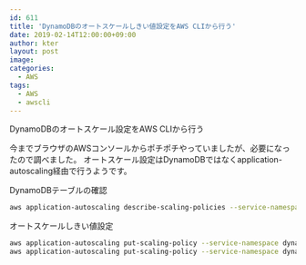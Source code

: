 ```yaml
---
id: 611
title: 'DynamoDBのオートスケールしきい値設定をAWS CLIから行う'
date: 2019-02-14T12:00:00+09:00
author: kter
layout: post
image: 
categories:
  - AWS
tags:
  - AWS
  - awscli
---
```

DynamoDBのオートスケール設定をAWS CLIから行う

今までブラウザのAWSコンソールからポチポチやっていましたが、必要になったので調べました。
オートスケール設定はDynamoDBではなくapplication-autoscaling経由で行うようです。

DynamoDBテーブルの確認

```bash
aws application-autoscaling describe-scaling-policies --service-namespace dynamodb --resource-id "table/テーブル名"
```

オートスケールしきい値設定

```bash
aws application-autoscaling put-scaling-policy --service-namespace dynamodb --policy-name "DynamoDBReadCapacityUtilization:table/テーブル名"  --resource-id "table/テーブル名" --scalable-dimension dynamodb:table:ReadCapacityUnits --policy-type TargetTrackingScaling --target-tracking-scaling-policy-configuration '{ "TargetValue": リードの値, "PredefinedMetricSpecification": { "PredefinedMetricType": "DynamoDBReadCapacityUtilization" } }'
aws application-autoscaling put-scaling-policy --service-namespace dynamodb --policy-name "DynamoDBWriteCapacityUtilization:table/テーブル名"  --resource-id "table/テーブル名" --scalable-dimension dynamodb:table:WriteCapacityUnits --policy-type TargetTrackingScaling --target-tracking-scaling-policy-configuration '{ "TargetValue": ライトの値, "PredefinedMetricSpecification": { "PredefinedMetricType": "DynamoDBWriteCapacityUtilization" } }'
```

